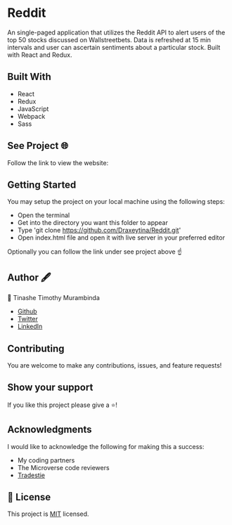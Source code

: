 # Reddit
An single-paged application that utilizes the Reddit API to alert users of the top 50 stocks discussed on Wallstreetbets. Data is refreshed at 15 min intervals and user can ascertain sentiments about a particular stock. Built with React and Redux.
## Built With
- React
- Redux
- JavaScript
- Webpack
- Sass

## See Project 🌐
Follow the link to view the website:

## Getting Started
You may setup the project on your local machine using the following steps:

- Open the terminal
- Get into the directory you want this folder to appear
- Type 'git clone https://github.com/Draxeytina/Reddit.git'
- Open index.html file and open it with live server in your preferred editor

Optionally you can follow the link under see project above ☝️

## Author 🖋️
👤 Tinashe Timothy Murambinda
* <a href="https://github.com/Draxeytina/">Github</a>
* <a href="https://twitter.com/tinamura2">Twitter</a>
* <a href="https://www.linkedin.com/in/timothy-tinashe-murambinda/">LinkedIn</a>

## Contributing
You are welcome to make any contributions, issues, and feature requests!

## Show your support
If you like this project please give a ⭐️!

## Acknowledgments
I would like to acknowledge the following for making this a success:
- My coding partners
- The Microverse code reviewers
- <a href="https://tradestie.com/apps/reddit/api/">Tradestie</a>

## 📝 License

This project is [MIT](https://github.com/Draxeytina/reddit/MIT.md) licensed.
